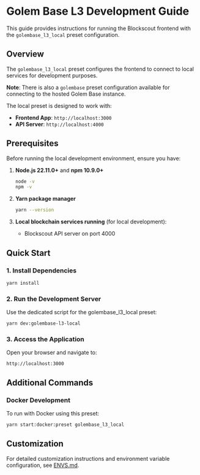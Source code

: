 # Golem Base L3 Development Guide

This guide provides instructions for running the Blockscout frontend with the `golembase_l3_local` preset configuration.

## Overview

The `golembase_l3_local` preset configures the frontend to connect to local services for development purposes.

**Note**: There is also a `golembase` preset configuration available for connecting to the hosted Golem Base instance.

The local preset is designed to work with:

- **Frontend App**: `http://localhost:3000`
- **API Server**: `http://localhost:4000`

## Prerequisites

Before running the local development environment, ensure you have:

1. **Node.js 22.11.0+** and **npm 10.9.0+**

   ```bash
   node -v
   npm -v
   ```

2. **Yarn package manager**

   ```bash
   yarn --version
   ```

3. **Local blockchain services running** (for local development):
   - Blockscout API server on port 4000

## Quick Start

### 1. Install Dependencies

```bash
yarn install
```

### 2. Run the Development Server

Use the dedicated script for the golembase_l3_local preset:

```bash
yarn dev:golembase-l3-local
```

### 3. Access the Application

Open your browser and navigate to:

```
http://localhost:3000
```

## Additional Commands

### Docker Development

To run with Docker using this preset:

```bash
yarn start:docker:preset golembase_l3_local
```

## Customization

For detailed customization instructions and environment variable configuration, see [ENVS.md](./ENVS.md).
